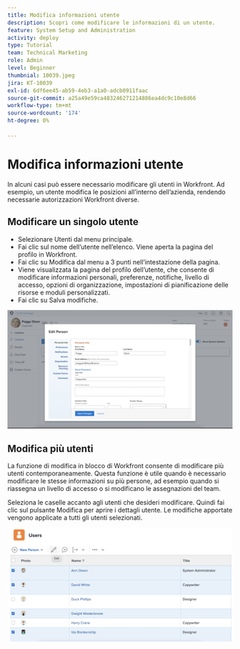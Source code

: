 ```yaml
---
title: Modifica informazioni utente
description: Scopri come modificare le informazioni di un utente.
feature: System Setup and Administration
activity: deploy
type: Tutorial
team: Technical Marketing
role: Admin
level: Beginner
thumbnial: 10039.jpeg
jira: KT-10039
exl-id: 6df6ee45-ab59-4eb3-a1a0-adcb0911faac
source-git-commit: a25a49e59ca483246271214886ea4dc9c10e8d66
workflow-type: tm+mt
source-wordcount: '174'
ht-degree: 0%

---
```


# Modifica informazioni utente

In alcuni casi può essere necessario modificare gli utenti in Workfront. Ad esempio, un utente modifica le posizioni all’interno dell’azienda, rendendo necessarie autorizzazioni Workfront diverse.

## Modificare un singolo utente

* Selezionare Utenti dal menu principale.
* Fai clic sul nome dell’utente nell’elenco. Viene aperta la pagina del profilo in Workfront.
* Fai clic su Modifica dal menu a 3 punti nell’intestazione della pagina.
* Viene visualizzata la pagina del profilo dell’utente, che consente di modificare informazioni personali, preferenze, notifiche, livello di accesso, opzioni di organizzazione, impostazioni di pianificazione delle risorse e moduli personalizzati.
* Fai clic su Salva modifiche.


![[!DNL Edit Person] finestra](assets/mod_01.png)

## Modifica più utenti

La funzione di modifica in blocco di Workfront consente di modificare più utenti contemporaneamente. Questa funzione è utile quando è necessario modificare le stesse informazioni su più persone, ad esempio quando si riassegna un livello di accesso o si modificano le assegnazioni del team.

Seleziona le caselle accanto agli utenti che desideri modificare. Quindi fai clic sul pulsante Modifica per aprire i dettagli utente. Le modifiche apportate vengono applicate a tutti gli utenti selezionati.


![[!DNL Edit Person] finestra](assets/mod_02.png)
